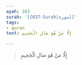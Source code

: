 ```yaml
---
ayah: 163
surah: '[[037-Surah|سورة]]'
tags:
- quran
text: إِلَّا مَنْ هُوَ صَالِ الْجَحِيمِ

---
```

> إِلَّا مَنْ هُوَ صَالِ الْجَحِيمِ
